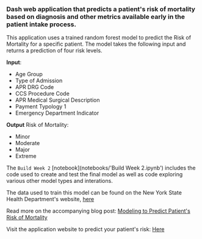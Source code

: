 ### Dash web application that predicts a patient's risk of mortality based on diagnosis and other metrics available early in the patient intake process.

This application uses a trained random forest model to predict the Risk of Mortality for a specific patient. The model takes the following input and returns a prediction of four risk levels.

**Input**:
- Age Group
- Type of Admission
- APR DRG Code
- CCS Procedure Code
- APR Medical Surgical Description
- Payment Typology 1
- Emergency Department Indicator

**Output**
Risk of Mortality:
- Minor
- Moderate
- Major
- Extreme

The `Build Week 2` [notebook](notebooks/'Build Week 2.ipynb') includes the code used to create and test the final model as well as code exploring various other model types and interations.

The data used to train this model can be found on the New York State Health Department's website, [here](https://health.data.ny.gov/dataset/Hospital-Inpatient-Discharges-SPARCS-De-Identified/22g3-z7e7)

Read more on the accompanying blog post: [Modeling to Predict Patient's Risk of Mortality](http://steventchase.com/2020-05-01-risk-of-mortality/)

Visit the application website to predict your patient's risk: [Here](https://risk-of-mortality.herokuapp.com/)
